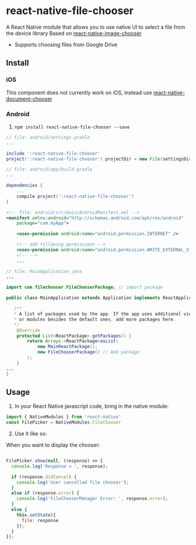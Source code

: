 # react-native-file-chooser
A React Native module that allows you to use native UI to select a file from the device library
Based on [react-native-image-chooser](https://github.com/marcshilling/react-native-image-chooser)

- Supports choosing files from Google Drive

## Install

### iOS
This component does not currently work on iOS, instead use [react-native-document-chooser](https://github.com/Elyx0/react-native-document-chooser)

### Android
1. `npm install react-native-file-chooser --save`

```gradle
// file: android/settings.gradle
...

include ':react-native-file-chooser'
project(':react-native-file-chooser').projectDir = new File(settingsDir, '../node_modules/react-native-file-chooser/android')
```
```gradle
// file: android/app/build.gradle
...

dependencies {
    ...
    compile project(':react-native-file-chooser')
}
```
```xml
<!-- file: android/src/main/AndroidManifest.xml -->
<manifest xmlns:android="http://schemas.android.com/apk/res/android"
    package="com.myApp">

    <uses-permission android:name="android.permission.INTERNET" />

    <!-- add following permissions -->
    <uses-permission android:name="android.permission.WRITE_EXTERNAL_STORAGE"/>
    <!-- -->
    ...
```
```java
// file: MainApplication.java
...

import com.filechooser.FileChooserPackage; // import package

public class MainApplication extends Application implements ReactApplication {

   /**
   * A list of packages used by the app. If the app uses additional views
   * or modules besides the default ones, add more packages here.
   */
    @Override
    protected List<ReactPackage> getPackages() {
        return Arrays.<ReactPackage>asList(
            new MainReactPackage(),
            new FileChooserPackage() // Add package
        );
    }
...
}

```
## Usage
1. In your React Native javascript code, bring in the native module:

  ```javascript
import { NativeModules } from 'react-native'
const FilePicker = NativeModules.FileChooser
  ```
2. Use it like so:

  When you want to display the chooser:
  ```javascript

  FilePicker.show(null, (response) => {
    console.log('Response = ', response);

    if (response.didCancel) {
      console.log('User cancelled file chooser');
    }
    else if (response.error) {
      console.log('FileChooserManager Error: ', response.error);
    }
    else {
      this.setState({
        file: response
      });
    }
  });
  ```
